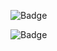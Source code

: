 ![Badge](https://api.codiga.io/project/31214/score/svg)


![Badge](https://api.codiga.io/project/31214/status/svg)

